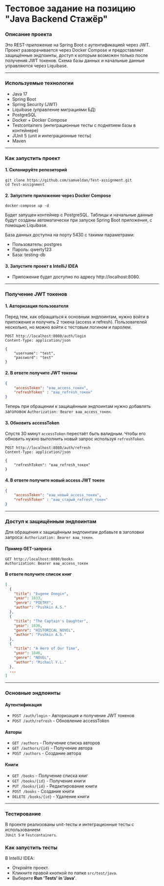 # Тестовое задание на позицию "Java Backend Стажёр"


### Описание проекта
Это REST-приложение на Spring Boot с аутентификацией через JWT. 
Проект разворачивается через Docker Compose и предоставляет защищённые
эндпоинты, доступ к которым возможен только после получения JWT токенов. 
Схема базы данных и начальные данные управляются через Liquibase.

---

### Используемые технологии
- Java 17
- Spring Boot
- Spring Security (JWT)
- Liquibase (управление миграциями БД)
- PostgreSQL
- Docker + Docker Compose
- Testcontainers (интеграционные тесты с поднятием базы в контейнере)
- JUnit 5 (unit и интеграционные тесты)
- Maven

---

### Как запустить проект

#### 1. Склонируйте репозиторий

```githubexpressionlanguage
git clone https://github.com/samveldan/Test-assignment.git
cd Test-assignment
```

#### 2. Запустите приложение через Docker Compose
```githubexpressionlanguage
docker-compose up -d
```
Будет запущен контейнер с PostgreSQL.
Таблицы и начальные данные будут созданы автоматически при запуске Spring Boot приложения, с помощью Liquibase.

База данных доступна на порту 5430 с такими параметрами:

- Пользователь: postgres
- Пароль: qwerty123
- База: testing-db

#### 3. Запустите проект в IntelliJ IDEA
- Приложение будет доступно по адресу http://localhost:8080.

---

### Получение JWT токенов

#### 1. Авторизация пользователя
Перед тем, как обращаться к основным эндпоинтам, нужно войти в приложение 
и получить 2 токена (access и refresh). Пользователей несколько, но можно 
войти с тестовым логином и паролем.
```http request
POST http://localhost:8080/auth/login
Content-Type: application/json

{
    "username": "test",
    "password": "test"
}
```
#### 2. В ответе получите JWT токены
```json
{
    "accessToken": "ваш_access_токен",
    "refreshToken" : "ваш_refresh_токен"
}
```
Теперь при обращении к защищённым эндпоинтам нужно добавлять заголовок 
`Authorization: Bearer ваш_access_токен`. <br>

#### 3. Обновить accessToken
Спустя 30 минут `accessToken` перестаёт быть валидным. Чтобы его обновить
нужно выполнить новый запрос используя `refreshToken`.
```http request
POST http://localhost:8080/auth/refresh
Content-Type: application/json

{
    "refreshToken": "ваш_refresh_токен"
}
```

#### 4. В ответе получите новый access JWT токен
```json
{
    "accessToken": "ваш_новый_access_токен",
    "refreshToken" : "ваш_старый_refresh_токен"
}
```

---

### Доступ к защищённым эндпоинтам
Для обращения к защищённым эндпоинтам добавьте в заголовки запроса:
`Authorization: Bearer ваш_токен`.

#### Пример GET-запроса
```http request
GET http://localhost:8080/books
Authorization: Bearer ваш_access_токен
```

#### В ответе получите список книг
```json
[
  {
    "title": "Eugene Onegin",
    "year": 1833,
    "genre": "POETRY",
    "author": "Pushkin A.S."
  },
  {
    "title": "The Captain's Daughter",
    "year": 1836,
    "genre": "HISTORICAL_NOVEL",
    "author": "Pushkin A.S."
  },
  {
    "title": "A Hero of Our Time",
    "year": 1840,
    "genre": "NOVEL",
    "author": "Michail Y.L."
  },
  ...
]
```
---

### Основные эндпоинты

#### Аутентификация
- `POST /auth/login` - Авторизация и получение JWT токенов
- `POST /auth/refresh` - Обновление accessToken

#### Авторы
- `GET /authors` - Получение списка авторов
- `GET /authors/{id}` - Получение автора
- `POST /authors` - Создание автора

#### Книги
- `GET /books` - Получение списка книг
- `GET /books/{id}` - Получение книги
- `PUT /books/{id}` - Редактирование книги
- `POST /books` - Создание книги
- `DELETE /books/{id}` - Удаление книги

---

### Тестирование
В проекте реализованы unit-тесты и интеграционные тесты с использованием <br>
`JUnit 5` и `Testcontainers`.

### Как запустить тесты

В IntelliJ IDEA:
- Откройте проект.
- Кликните правой кнопкой по папке `src/test/java`.
- Выберите **Run 'Tests' in 'Java'**.
